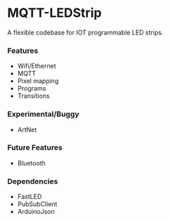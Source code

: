 # MQTT-LEDStrip

A flexible codebase for IOT programmable LED strips.

### Features
* Wifi/Ethernet
* MQTT
* Pixel mapping
* Programs
* Transitions

### Experimental/Buggy
* ArtNet

### Future Features
* Bluetooth

### Dependencies
* FastLED
* PubSubClient
* ArduinoJson

